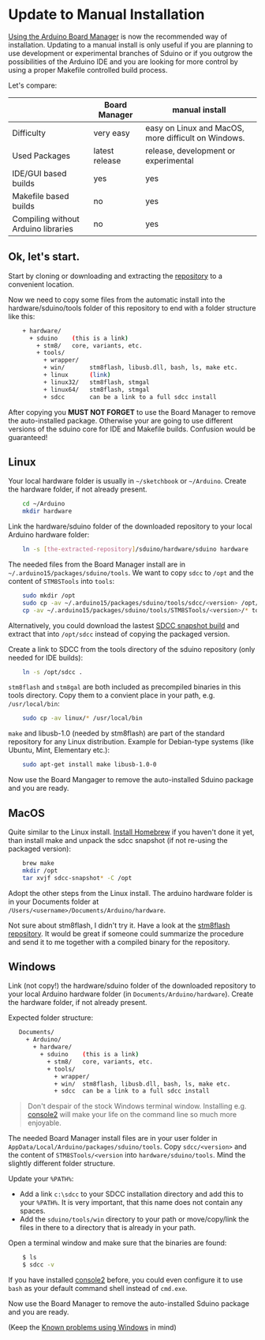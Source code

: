 # Update to Manual Installation

[Using the Arduino Board Manager](board-manager-install) is now the
recommended way of installation. Updating to a manual install is only useful
if you are planning to use development or experimental branches of Sduino or
if you outgrow the possibilities of the Arduino IDE and you are looking for
more control by using a proper Makefile controlled build process.

Let's compare:

|		| Board Manager	|manual install
|----		|-----		|------
|Difficulty	|very easy	|easy on Linux and MacOS, more difficult on Windows.
|Used Packages	|latest release	|release, development or experimental
|IDE/GUI based builds|yes		|yes
|Makefile based builds|no		|yes
|Compiling without Arduino libraries|no	|yes


## Ok, let's start.

Start by cloning or downloading and extracting the
[repository](https://github.com/tenbaht/sduino) to a convenient location.

Now we need to copy some files from the automatic install into the
hardware/sduino/tools folder of this repository to end with a folder
structure like this:

```bash
    + hardware/
      + sduino    (this is a link)
        + stm8/   core, variants, etc.
        + tools/
          + wrapper/
          + win/       stm8flash, libusb.dll, bash, ls, make etc.
          + linux      (link)
          + linux32/   stm8flash, stmgal
          + linux64/   stm8flash, stmgal
          + sdcc       can be a link to a full sdcc install
```

After copying you **MUST NOT FORGET** to use the Board Manager to remove the
auto-installed package. Otherwise your are going to use different versions
of the sduino core for IDE and Makefile builds. Confusion would be
guaranteed!



## Linux

Your local hardware folder is usually in `~/sketchbook` or `~/Arduino`.
Create the hardware folder, if not already present.

```bash
	cd ~/Arduino
	mkdir hardware
```

Link the hardware/sduino folder of the downloaded repository to your local
Arduino hardware folder:

```bash
	ln -s [the-extracted-repository]/sduino/hardware/sduino hardware
```

The needed files from the Board Manager install are in
`~/.arduino15/packages/sduino/tools`. We want to copy `sdcc` to `/opt` and the
content of `STM8STools` into `tools`:

```bash
	sudo mkdir /opt
	sudo cp -av ~/.arduino15/packages/sduino/tools/sdcc/<version> /opt/sdcc
	cp -av ~/.arduino15/packages/sduino/tools/STM8STools/<version>/* tools/
```

Alternatively, you could download the lastest [SDCC snapshot
  build](http://sdcc.sourceforge.net/snap.php) and extract that into
`/opt/sdcc` instead of copying the packaged version.

Create a link to SDCC from the tools directory of the sduino repository
(only needed for IDE builds):

```bash
	ln -s /opt/sdcc .
```

`stm8flash` and `stm8gal` are both included as precompiled binaries in this
tools directory. Copy them to a convient place in your path, e.g.
`/usr/local/bin`:

```bash
	sudo cp -av linux/* /usr/local/bin
```

`make` and libusb-1.0 (needed by stm8flash) are part of the standard
repository for any Linux distribution. Example for Debian-type systems (like
Ubuntu, Mint, Elementary etc.):

```bash
	sudo apt-get install make libusb-1.0-0
```

Now use the Board Mangager to remove the auto-installed Sduino package and
you are ready.




## MacOS

Quite similar to the Linux install. [Install Homebrew](https://brew.sh/) if
you haven't done it yet, than install make and unpack the sdcc snapshot (if
not re-using the packaged version):

```bash
	brew make
	mkdir /opt
	tar xvjf sdcc-snapshot* -C /opt
```

Adopt the other steps from the Linux install. The arduino hardware folder is
in your Documents folder at `/Users/<username>/Documents/Arduino/hardware`.

Not sure about stm8flash, I didn't try it. Have a look at the [stm8flash
repository](https://github.com/vdudouyt/stm8flash). It would be great if
someone could summarize the procedure and send it to me together with a
compiled binary for the repository.



## Windows

Link (not copy!) the hardware/sduino folder of the downloaded repository to
your local Arduino hardware folder (in `Documents/Arduino/hardware`). Create
the hardware folder, if not already present.

Expected folder structure:

```bash
   Documents/
     + Arduino/
       + hardware/
         + sduino    (this is a link)
           + stm8/   core, variants, etc.
           + tools/
             + wrapper/
             + win/  stm8flash, libusb.dll, bash, ls, make etc.
             + sdcc  can be a link to a full sdcc install
```

>Don't despair of the stock Windows terminal window. Installing e.g.
[console2](https://sourceforge.net/projects/console/) will make your life on
the command line so much more enjoyable.


The needed Board Manager install files are in your user folder in
`AppData/Local/Arduino/packages/sduino/tools`. Copy `sdcc/<version>` and the
content of `STM8STools/<version` into `hardware/sduino/tools`. Mind the
slightly different folder structure.

Update your `%PATH%`:

- Add a link `c:\sdcc` to your SDCC installation directory and add this to
  your `%PATH%`. It is very important, that this name does not contain any
  spaces.
- Add the `sduino/tools/win` directory to your path or move/copy/link the
  files in there to a directory that is already in your path.

Open a terminal window and make sure that the binaries are found:

```bash
	$ ls
	$ sdcc -v
```

If you have installed [console2](https://sourceforge.net/projects/console/)
before, you could even configure it to use `bash` as your default command
shell instead of `cmd.exe`.

Now use the Board Manager to remove the auto-installed Sduino package and
you are ready.

(Keep the [Known problems using
Windows](limitations#known-problems-using-windows) in mind)

